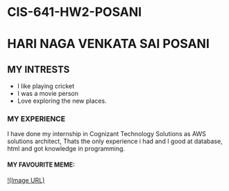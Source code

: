 # CIS-641-HW2-POSANI
# HARI NAGA VENKATA SAI POSANI
## MY INTRESTS
* I like playing cricket
* I was a movie person
* Love exploring the new places.
### MY EXPERIENCE
I have done my internship in Cognizant Technology Solutions as AWS solutions architect, Thats the only experience i had and I good at database, html and got knowledge in programming.
#### MY FAVOURITE MEME:
[!(Image URL)](https://pin.it/Rfgburzwg)
